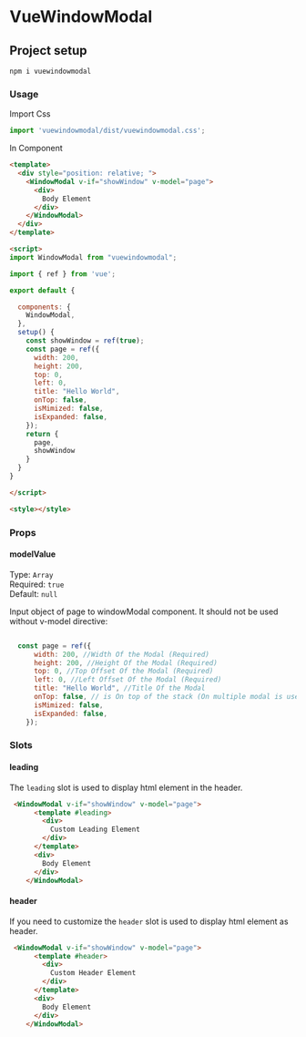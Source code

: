 # VueWindowModal

## Project setup
```
npm i vuewindowmodal
```




### Usage

Import Css

```js
import 'vuewindowmodal/dist/vuewindowmodal.css';
```



In Component
```html
<template>
  <div style="position: relative; ">
    <WindowModal v-if="showWindow" v-model="page">
      <div>
        Body Element
      </div>
    </WindowModal>
  </div>
</template>

<script>
import WindowModal from "vuewindowmodal";

import { ref } from 'vue';

export default {

  components: {
    WindowModal,
  },
  setup() {
    const showWindow = ref(true);
    const page = ref({
      width: 200,
      height: 200,
      top: 0,
      left: 0,
      title: "Hello World",
      onTop: false,
      isMimized: false,
      isExpanded: false,
    });
    return {
      page,
      showWindow
    }
  }
}

</script>

<style></style>

```

### Props
#### modelValue
Type: `Array`<br>
Required: `true`<br>
Default: `null`

Input object of page to windowModal component.
It should not be used without v-model directive:
```javascript

  const page = ref({
      width: 200, //Width Of the Modal (Required)
      height: 200, //Height Of the Modal (Required)
      top: 0, //Top Offset Of the Modal (Required)
      left: 0, //Left Offset Of the Modal (Required)
      title: "Hello World", //Title Of the Modal 
      onTop: false, // is On top of the stack (On multiple modal is used)
      isMimized: false,
      isExpanded: false,  
    });

```


### Slots

#### leading
The `leading` slot is used to display html element in the header.

```html
 <WindowModal v-if="showWindow" v-model="page">
      <template #leading>
        <div>
          Custom Leading Element
        </div>
      </template>
      <div>
        Body Element
      </div>
    </WindowModal>

```

#### header
If you need to customize the `header` slot is used to display html element as header.

```html
 <WindowModal v-if="showWindow" v-model="page">
      <template #header>
        <div>
          Custom Header Element
        </div>
      </template>
      <div>
        Body Element
      </div>
    </WindowModal>

```

